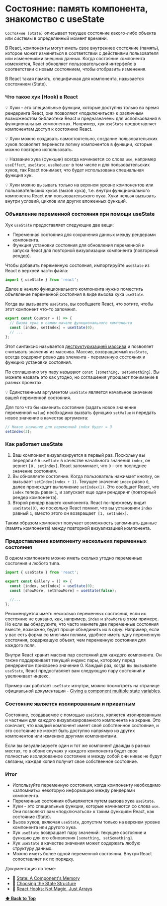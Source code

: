 # Состояние: память компонента, знакомство с useState

`Состояние (State)` описывает текущее состояние какого-либо объекта или системы в определенный момент времени.

В React, компоненты могут иметь свое внутреннее состояние (память), которое может изменяться в соответствии с действиями пользователя или изменениями внешних данных. Когда состояние компонента изменяется, React обновляет пользовательский интерфейс в соответствии с новым состоянием, чтобы отобразить изменения.

В React такая память, специфичная для компонента, называется состоянием (State).

### Что такое хук (Hook) в React

💡 Хуки - это специальные функции, которые доступны только во время рендеринга React, они позволяют «подключиться» к различным возможностям библиотеки React и предназначены для использования в функциональных компонентах. Например, хук `useState` предоставляет компонентам доступ к состоянию React.

💡 Хуки можно создавать самостоятельно, создание пользовательских хуков позволяет перенести логику компонентов в функции, которые можно повторно использовать.

💡 Название хука (функции) всегда начинается со слова `use`, например `useEffect`, `useState`, `useReducer` в том числе и для пользовательских хуков, так React понимает, что будет использована специальная функция хук.

💡 Хуки можно вызывать только на верхнем уровне компонентов или пользовательских хуков (вызов хука), т.е. внутри функционального компонента React или пользовательского хука. Хуки нельзя вызывать внутри условий, циклов или других вложенных функций.

### Объявление переменной состояния при помощи useState

Хук `useState` предоставляет следующие две вещи:

- Переменная состояния для сохранения данных между рендерами компонента.
- Функция установки состояния для обновления переменной и запуска React для повторной визуализации компонента (повторный рендер).

Чтобы добавить переменную состояния, импортируйте `useState` из React в верхней части файла:

```jsx
import { useState } from 'react';
```

Далее в начало функционального компонента нужно поместить объявление переменной состояния в виде вызова хука `useState`.

Когда вы вызываете `useState`, вы сообщаете React, что хотите, чтобы этот компонент что-то запомнил.

```jsx
export const Counter = () => {
  // Вызов хука в самом начале функционального компонента
  const [index, setIndex] = useState(0);
  // ...
};
```

Этот синтаксис называется [деструктуризацией массива](https://javascript.info/destructuring-assignment) и позволяет считывать значения из массива. Массив, возвращаемый `useState`, всегда содержит ровно два элемента - переменную состояния и функцию установки состояния.

По соглашению эту пару называют `const [something, setSomething]`. Вы можете назвать это как угодно, но соглашения упрощают понимание в разных проектах.

💡 Единственным аргументом `useState` является начальное значение вашей переменной состояния.

Для того что бы изменить состояние (задать новое значение переменной `value`) необходимо вызвать функцию `setValue` и передать новое значение в качестве аргумента:

```jsx
// Новое значение для переменной index будет = 3
setIndex(3);
```

### Как работает useState

1. Ваш компонент визуализируется в первый раз. Поскольку вы передали `0` в `useState` в качестве начального значения `index`, он вернет `[0, setIndex]`. React запоминает, что `0` - это последнее значение состояния.
2. Вы обновляете состояние. Когда пользователь нажимает кнопку, он вызывает `setIndex(index + 1)`. Текущее значение `index` равно `0`, далее происходит выполнение `setIndex(1)`. Это сообщает React, что `index` теперь равен `1`, и запускает еще один рендеринг (повторный рендер компонента).
3. Второй рендер вашего компонента. React по-прежнему видит `useState(0)`, но поскольку React помнит, что вы установили `index` равный `1`, вместо этого он возвращает` [1, setIndex]`.

Таким образом компонент получает возможность запоминать данные (память компонента) между повторной визуализацией компонента.

### Предоставление компоненту нескольких переменных состояния

В одном компоненте можно иметь сколько угодно переменных состояния и любого типа.

```jsx
import { useState } from 'react';

export const Gallery = () => {
  const [index, setIndex] = useState(0);
  const [showMore, setShowMore] = useState(false);

  //...
};
```

Рекомендуется иметь несколько переменных состояния, если их состояние не связано, как, например, `index` и `showMore` в этом примере. Но если вы обнаружите, что часто меняете две переменные состояния вместе, возможно, будет проще объединить их в одну. Например, если у вас есть форма со многими полями, удобнее иметь одну переменную состояния, содержащую объект, чем переменную состояния для каждого поля.

Внутри React хранит массив пар состояний для каждого компонента. Он также поддерживает текущий индекс пары, которому перед рендерингом присвоено значение 0. Каждый раз, когда вы вызываете `useState`, React предоставляет вам следующую пару состояний и увеличивает индекс.

Пример как работает `useState` изнутри, можно посмотреть на странице официальной документации - [Giving a component multiple state variables](https://react.dev/learn/state-a-components-memory#giving-a-component-multiple-state-variables).

### Состояние является изолированным и приватным

Состояние, создаваемое с помощью `useState`, является изолированным и частным для каждого визуализированного компонента на экране. Это означает, что каждый компонент имеет своё собственное состояние, и это состояние не может быть доступно напрямую из других компонентов или изменено другими компонентами.

Если вы визуализируете один и тот же компонент дважды в разных местах, то в обоих случаях у каждого компонента будет свое полностью изолированное состояние и между собой они никак не будут связаны, каждая копия получит свое собственное состояние.

### Итог

- Используйте переменную состояния, когда компоненту необходимо «запомнить» некоторую информацию между рендерами компонента.
- Переменные состояния объявляются путем вызова хука `useState`.
- Хуки - это специальные функции, которые начинаются со слова `use`. Они позволяют вам «подключаться» к таким функциям React, как состояние (State).
- Вызов хуков, включая `useState`, допустим только на верхнем уровне компонента или другого хука.
- Хук `useState` возвращает пару значений: текущее состояние и функцию для его обновления `[something, setSomething]`.
- Хук `useState` в качестве значения может содержать любую структуру данных.
- Можно иметь более одной переменной состояния. Внутри React сопоставляет их по порядку.

Документация по теме:

- 🔗 [State: A Component's Memory](https://react.dev/learn/state-a-components-memory)
- 🔗 [Choosing the State Structure](https://react.dev/learn/choosing-the-state-structure)
- 🔗 [ React Hooks: Not Magic, Just Arrays](https://medium.com/@ryardley/react-hooks-not-magic-just-arrays-cd4f1857236e)

**[⬆ Back to Top](#состояние-память-компонента-знакомство-с-usestate)**
